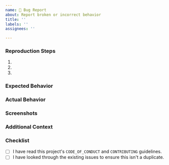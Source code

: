 ```yaml
---
name: 🐛 Bug Report
about: Report broken or incorrect behavior
title: ''
labels: ''
assignees: ''

---
```


<!-- NOTE: Lines of text inside brackets like these are comments. 💬
     They're just to help you properly fill out this template, and won't
     be visible in the final result. (Check out the "Preview" tab!) -->

### Reproduction Steps
<!-- What did you do that caused this bug or error to occur?
     You can add/remove numbers as needed. Details are very helpful! -->
1. 
2. 
3. 

### Expected Behavior
<!-- What did you expect to happen when you performed those steps? -->

### Actual Behavior
<!-- What actually happened? Does it happen consistently? -->

### Screenshots
<!-- If applicable, please include screenshots to help explain this bug. -->

### Additional Context
<!-- Do you have any more information that could help other people understand
     this bug? If so, please include it here. If not, that's okay! -->

### Checklist
<!-- REQUIRED. Put an "x" inside each box to check it, like so: [x] -->
- [ ] I have read this project's `CODE_OF_CONDUCT` and `CONTRIBUTING` guidelines.
- [ ] I have looked through the existing issues to ensure this isn't a duplicate.

<!-- OPTIONAL: Feel free to remove any sections of this template
     that you didn't use, or that aren't relevant to this bug. -->

<!-- Thanks for taking the time to report a bug. 🐛 We appreciate it! -->
